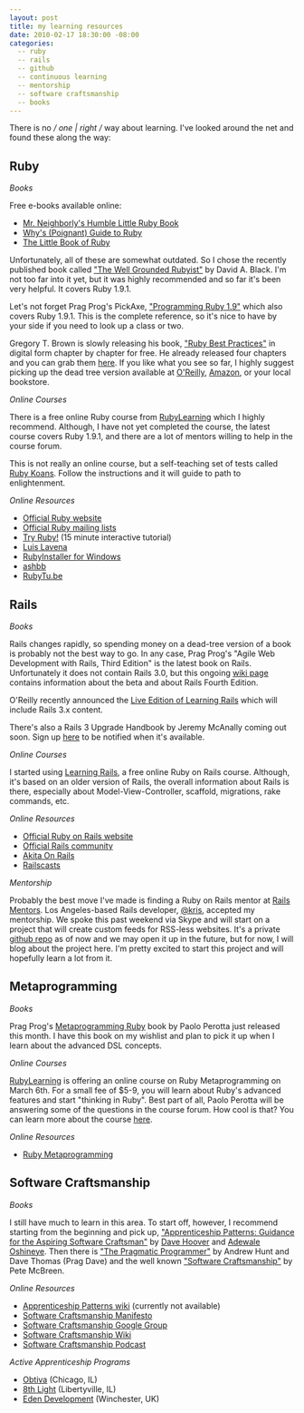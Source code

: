 ```yaml
---
layout: post
title: my learning resources
date: 2010-02-17 18:30:00 -08:00
categories:
  -- ruby
  -- rails
  -- github
  -- continuous learning
  -- mentorship
  -- software craftsmanship
  -- books
---
```


There is no */ one | right /* way about learning.  I've looked around the net and found these along the way:

## Ruby
 
*Books*

Free e-books available online:

* [Mr. Neighborly's Humble Little Ruby Book](http://www.humblelittlerubybook.com/)
* [Why's (Poignant) Guide to Ruby](http://en.wikipedia.org/wiki/Why%27s_%28poignant%29_Guide_to_Ruby)
* [The Little Book of Ruby](http://www.sapphiresteel.com/The-Little-Book-Of-Ruby)

Unfortunately, all of these are somewhat outdated.  So I chose the recently published book called ["The Well Grounded Rubyist"](http://www.amazon.com/Well-Grounded-Rubyist-David-Black/dp/1933988657) by David A. Black.  I'm not too far into it yet, but it was highly recommended and so far it's been very helpful.  It covers Ruby 1.9.1.

Let's not forget Prag Prog's PickAxe, ["Programming Ruby 1.9"](http://pragprog.com/titles/ruby3/programming-ruby-1-9) which also covers Ruby 1.9.1.  This is the complete reference, so it's nice to have by your side if you need to look up a class or two.

Gregory T. Brown is slowly releasing his book, ["Ruby Best Practices"](http://rubybestpractices.com/) in digital form chapter by chapter for free.  He already released four chapters and you can grab them [here](http://blog.rubybestpractices.com/).  If you like what you see so far, I highly suggest picking up the dead tree version available at [O'Reilly](http://oreilly.com/catalog/9780596523008/index.html), [Amazon](http://www.amazon.com/Ruby-Best-Practices-Gregory-Brown/dp/0596523009), or your local bookstore.

*Online Courses*

There is a free online Ruby course from [RubyLearning](http://www.rubylearning.org/class/) which I highly recommend.  Although, I have not yet completed the course, the latest course covers Ruby 1.9.1, and there are a lot of mentors willing to help in the course forum.

This is not really an online course, but a self-teaching set of tests called [Ruby Koans](http://github.com/edgecase/ruby_koans/).  Follow the instructions and it will guide to path to enlightenment.

*Online Resources*

* [Official Ruby website](http://www.ruby-lang.org/en/)
* [Official Ruby mailing lists](http://www.ruby-lang.org/en/community/mailing-lists/)
* [Try Ruby!](http://tryruby.org/) (15 minute interactive tutorial)
* [Luis Lavena](http://blog.mmediasys.com/)
* [RubyInstaller for Windows](http://groups.google.com/group/rubyinstaller)
* [ashbb](http://vgoff.blogspot.com/)
* [RubyTu.be](http://rubytu.be/)

## Rails

*Books*

Rails changes rapidly, so spending money on a dead-tree version of a book is probably not the best way to go.  In any case, Prag Prog's "Agile Web Development with Rails, Third Edition" is the latest book on Rails.  Unfortunately it does not contain Rails 3.0, but this ongoing [wiki page](http://www.pragprog.com/wikis/wiki/ChangesInRails30) contains information about the beta and about Rails Fourth Edition.

O'Reilly recently announced the [Live Edition of Learning Rails](http://broadcast.oreilly.com/2010/02/a-live-edition-for-learning-ra.html) which will include Rails 3.x content.

There's also a Rails 3 Upgrade Handbook by Jeremy McAnally coming out soon.  Sign up [here](http://spreadsheets.google.com/viewform?formkey=dEVNNjJLSlMzNzBGcEVQWERFY0N4bGc6MA) to be notified when it's available.

*Online Courses*

I started using [Learning Rails](http://www.buildingwebapps.com/learningrails), a free online Ruby on Rails course.  Although, it's based on an older version of Rails, the overall information about Rails is there, especially about Model-View-Controller, scaffold, migrations, rake commands, etc.

*Online Resources*

* [Official Ruby on Rails website](http://rubyonrails.org/)
* [Official Rails community](http://rubyonrails.org/community)
* [Akita On Rails](http://www.akitaonrails.com/english)
* [Railscasts](http://railscasts.com/)

*Mentorship*

Probably the best move I've made is finding a Ruby on Rails mentor at [Rails Mentors](http://railsmentors.org/).  Los Angeles-based Rails developer, [@kris](http://twitter.com/mrkris), accepted my mentorship.  We spoke this past weekend via Skype and will start on a project that will create custom feeds for RSS-less websites.  It's a private [github repo](https://github.com/kris/mentor-sl4m) as of now and we may open it up in the future, but for now, I will blog about the project here.  I'm pretty excited to start this project and will hopefully learn a lot from it.

## Metaprogramming

*Books*

Prag Prog's [Metaprogramming Ruby](http://pragprog.com/titles/ppmetr/metaprogramming-ruby) book by Paolo Perotta just released this month.  I have this book on my wishlist and plan to pick it up when I learn about the advanced DSL concepts.

*Online Courses*

[RubyLearning](http://www.rubylearning.org/class/) is offering an online course on Ruby Metaprogramming on March 6th.  For a small fee of $5-9, you will learn about Ruby's advanced features and start "thinking in Ruby".  Best part of all, Paolo Perotta will be answering some of the questions in the course forum.  How cool is that?  You can learn more about the course [here](http://rubylearning.com/blog/2010/02/09/ruby-metaprogramming-course-start-thinking-in-ruby/).

*Online Resources*

* [Ruby Metaprogramming](http://ruby-metaprogramming.rubylearning.com/)

## Software Craftsmanship

*Books*

I still have much to learn in this area.  To start off, however, I recommend starting from the beginning and pick up, ["Apprenticeship Patterns: Guidance for the Aspiring Software Craftsman"](http://oreilly.com/catalog/9780596518387) by [Dave Hoover](http://twitter.com/redsquirrel) and [Adewale Oshineye](http://twitter.com/ade_oshineye).  Then there is ["The Pragmatic Programmer"](http://www.amazon.com/Pragmatic-Programmer-Journeyman-Master/dp/020161622X/) by Andrew Hunt and Dave Thomas (Prag Dave) and the well known ["Software Craftsmanship"](http://www.amazon.com/Software-Craftsmanship-Imperative-Pete-McBreen/dp/0201733862/) by Pete McBreen.

*Online Resources*

* [Apprenticeship Patterns wiki](http://apprenticeship.oreilly.com/) (currently not available)
* [Software Craftsmanship Manifesto](http://manifesto.softwarecraftsmanship.org/)
* [Software Craftsmanship Google Group](http://groups.google.com/group/software_craftsmanship)
* [Software Craftsmanship Wiki](http://wiki.softwarecraftsmanship.org/doku.php)
* [Software Craftsmanship Podcast](http://softwarecraftsmanship.libsyn.com/)

*Active Apprenticeship Programs*

* [Obtiva](http://www.obtiva.com/careers/software-apprentice/) (Chicago, IL)
* [8th Light](http://www.8thlight.com/main/about_description?sub_action=apprenticeship) (Libertyville, IL)
* [Eden Development](http://edendevelopment.co.uk/craftsmen) (Winchester, UK)